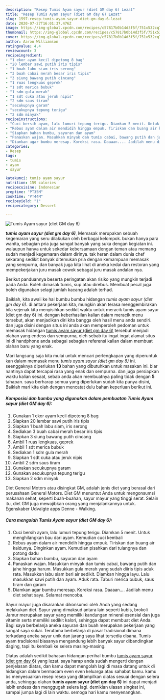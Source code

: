 ```yaml
---
description: "Resep Tumis Ayam sayur (diet GM day 6) Lezat"
title: "Resep Tumis Ayam sayur (diet GM day 6) Lezat"
slug: 1597-resep-tumis-ayam-sayur-diet-gm-day-6-lezat
date: 2020-07-27T16:01:37.476Z
image: https://img-global.cpcdn.com/recipes/c57817b0b14d3f5f/751x532cq70/tumis-ayam-sayur-diet-gm-day-6-foto-resep-utama.jpg
thumbnail: https://img-global.cpcdn.com/recipes/c57817b0b14d3f5f/751x532cq70/tumis-ayam-sayur-diet-gm-day-6-foto-resep-utama.jpg
cover: https://img-global.cpcdn.com/recipes/c57817b0b14d3f5f/751x532cq70/tumis-ayam-sayur-diet-gm-day-6-foto-resep-utama.jpg
author: Aaron Williamson
ratingvalue: 4.4
reviewcount: 3
recipeingredient:
- "1 ekor ayam kecil dipotong 8 bag"
- "20 lembar sawi putih iris tipis"
- "1 buah labu siam iris serong"
- "3 buah cabai merah besar iris tipis"
- "3 siung bawang putih cincang"
- "1 ruas lengkuas geprek"
- "1 sdt merica bubuk"
- "1 sdm gula merah"
- "1 sdt cuka atau jeruk nipis"
- "2 sdm saus tiram"
- "secukupnya garam"
- "secukupnya tepung terigu"
- "2 sdm minyak"
recipeinstructions:
- "Cuci bersih ayam, lalu lumuri tepung terigu. Diamkan 5 menit. Untuk menghilangkan bau dari ayam. Kemudian cuci kembali"
- "Rebus ayam dalam air mendidih hingga empuk. Tiriskan dan buang air kaldunya. Dinginkan ayam. Kemudian pisahkan dari tulangnya dan potong dadu"
- "Siapkan bahan bumbu, sayuran dan ayam"
- "Panaskan wajan. Masukkan minyak dan tumis cabai, bawang putih dan jahe hingga harum. Masukkan gula merah yang sudah diiris tipis aduk rata. Masukkan labu siam beri air sedikit. Diamkan hingga layu. Lalu masukkan sawi putih dan ayam. Aduk rata. Taburi merica bubuk, saus tiram dan garam"
- "Diamkan agar bumbu meresap. Koreksi rasa. Daaaan.... Jadilah menu diet sehat saya. Selamat mencoba."
categories:
- Resep
tags:
- tumis
- ayam
- sayur

katakunci: tumis ayam sayur 
nutrition: 159 calories
recipecuisine: Indonesian
preptime: "PT35M"
cooktime: "PT44M"
recipeyield: "1"
recipecategory: Dessert

---
```



![Tumis Ayam sayur (diet GM day 6)](https://img-global.cpcdn.com/recipes/c57817b0b14d3f5f/751x532cq70/tumis-ayam-sayur-diet-gm-day-6-foto-resep-utama.jpg)

<b><i>tumis ayam sayur (diet gm day 6)</i></b>, Memasak merupakan sebuah kegemaran yang seru dilakukan oleh berbagai kelompok. bukan hanya para wanita, sebagian pria juga sangat banyak yang suka dengan kegiatan ini. walaupun hanya untuk sekedar kebersamaan dengan teman atau memang sudah menjadi kegemaran dalam dirinya. tak heran dalam dunia chef sekarang sedikit banyak ditemukan pria dengan kemampuan memasak yang sempurna, dan banyak juga kita lihat di aneka kedai dan restoran yang mempekerjakan juru masak cowok sebagai juru masak andalan nya.

Berikut panduannya beserta peringatan akan risiko yang mungkin terjadi pada Anda. Boleh dimasak tumis, sup atau direbus. Membuat pecal juga boleh digunakan selagi jumlah kacang adalah terhad.

Baiklah, kita awali ke hal bumbu bumbu hidangan <i>tumis ayam sayur (diet gm day 6)</i>. di antara pekerjaan kita, mungkin akan terasa menggembirakan bila sejenak kita menyisihkan sedikit waktu untuk meracik tumis ayam sayur (diet gm day 6) ini. dengan keberhasilan kalian dalam meracik menu tersebut, akan menjadikan diri kita bangga oleh hasil menu anda sendiri. dan juga disini dengan situs ini anda akan memperoleh pedoman untuk memasak hidangan <u>tumis ayam sayur (diet gm day 6)</u> tersebut menjadi olahan yang endess dan sempurna, oleh sebab itu ingat ingat alamat situs ini di handphone anda sebagai sebagian referensi kalian dalam membuat olahan baru yang enak.


Mari langsung saja kita mulai untuk mencari perlengkapan yang diperuntuk kan dalam memasak menu <u><i>tumis ayam sayur (diet gm day 6)</i></u> ini. seenggaknya diperlukan <b>13</b> bahan yang dibutuhkan untuk masakan ini. biar nantinya dapat tercapai rasa yang enak dan sempurna. dan juga persiapkan waktu kalian sesaat, sebab anda akan membuatnya paling tidak dengan <b>5</b> tahapan. saya berharap semua yang diperlukan sudah kita punya disini, Baiklah mari kita olah dengan mencatat dulu bahan keperluan berikut ini.

<!--inarticleads1-->

##### Komposisi dan bumbu yang digunakan dalam pembuatan Tumis Ayam sayur (diet GM day 6):

1. Gunakan 1 ekor ayam kecil dipotong 8 bag
1. Siapkan 20 lembar sawi putih iris tipis
1. Siapkan 1 buah labu siam, iris serong
1. Sediakan 3 buah cabai merah besar iris tipis
1. Siapkan 3 siung bawang putih cincang
1. Ambil 1 ruas lengkuas, geprek
1. Ambil 1 sdt merica bubuk
1. Sediakan 1 sdm gula merah
1. Siapkan 1 sdt cuka atau jeruk nipis
1. Ambil 2 sdm saus tiram
1. Gunakan secukupnya garam
1. Gunakan secukupnya tepung terigu
1. Siapkan 2 sdm minyak


Diet General Motors atau disingkat GM, adalah jenis diet yang berasal dari perusahaan General Motors. Diet GM menuntut Anda untuk mengonsumsi makanan sehat, seperti buah-buahan, sayur mayur yang tinggi serat. Selain itu, diet GM juga mewajibkan orang yang menjalankannya untuk. Egenskaber Udvalgte apps Denne - Walking. 

<!--inarticleads2-->

##### Cara mengolah Tumis Ayam sayur (diet GM day 6):

1. Cuci bersih ayam, lalu lumuri tepung terigu. Diamkan 5 menit. Untuk menghilangkan bau dari ayam. Kemudian cuci kembali
1. Rebus ayam dalam air mendidih hingga empuk. Tiriskan dan buang air kaldunya. Dinginkan ayam. Kemudian pisahkan dari tulangnya dan potong dadu
1. Siapkan bahan bumbu, sayuran dan ayam
1. Panaskan wajan. Masukkan minyak dan tumis cabai, bawang putih dan jahe hingga harum. Masukkan gula merah yang sudah diiris tipis aduk rata. Masukkan labu siam beri air sedikit. Diamkan hingga layu. Lalu masukkan sawi putih dan ayam. Aduk rata. Taburi merica bubuk, saus tiram dan garam
1. Diamkan agar bumbu meresap. Koreksi rasa. Daaaan.... Jadilah menu diet sehat saya. Selamat mencoba.


Sayur mayur juga disarankan dikonsumsi oleh Anda yang sedang melakukan diet. Sayur yang dimaksud antara lain seperti kubis, brokoli Jamur merupakan sayur yang memiliki kandungan mineral esensial dan juga vitamin serta memiliki sedikit kalori, sehingga dapat membuat diet Anda. Bagi saya berbelanja aneka sayuran dan buah merupakan pekerjaan yang sangat saya sukai. Terutama berbelanja di pasar tradisional dimana terkadang aneka sayur unik dan jarang saya lihat tersedia disana. Tumis ayam tradisional biasanya mengandung lebih banyak sayur dibandingkan daging, tapi itu kembali ke selera masing-masing. 

Diatas adalah sedikit bahasan hidangan perihal bumbu <u>tumis ayam sayur (diet gm day 6)</u> yang lezat. saya harap anda sudah mengerti dengan penjelasan diatas, dan kamu dapat mengolah lagi di masa datang untuk di hidangkan dalam bermacam even even keluarga atau sahabat kamu. kamu bs menyesuaikan resep resep yang ditampilkan diatas sesuai dengan selera anda, sehingga olahan <b>tumis ayam sayur (diet gm day 6)</b> ini dapat menjadi lebih endess dan menggugah selera lagi. demikian ulasan singkat ini, sampai jumpa lagi di lain waktu. semoga hari kamu menyenangkan.

